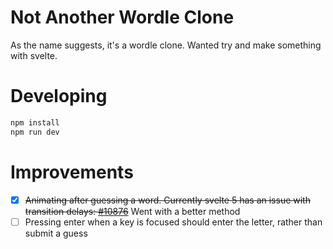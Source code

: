 # Not Another Wordle Clone

As the name suggests, it's a wordle clone.
Wanted try and make something with svelte.

# Developing

```bash
npm install
npm run dev
```

# Improvements

- [x] ~~Animating after guessing a word. Currently svelte 5 has an issue with transition delays: [#10876](https://github.com/sveltejs/svelte/issues/10876)~~ Went with a better method
- [ ] Pressing enter when a key is focused should enter the letter, rather than submit a guess
